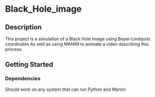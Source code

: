 # Black_Hole_image

## Description
This project is a simulation of a Black Hole Image using Boyer-Lindquist coordinates
As well as using MANIM to animate a video describing this process.

## Getting Started

### Dependencies

Should work on any system that can run Python and Manim